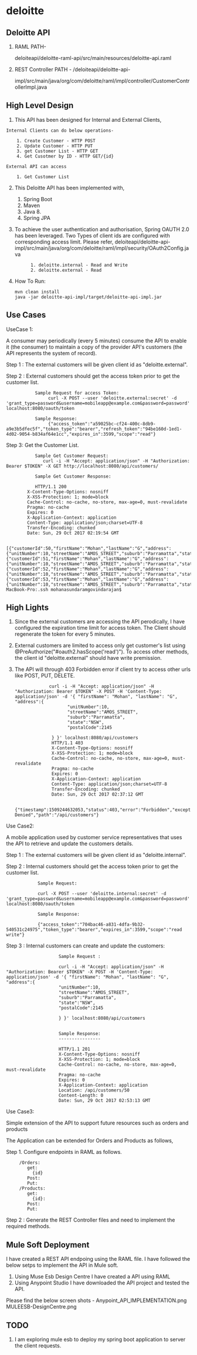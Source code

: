 # deloitte


Deloitte API
------------

  1.  RAML PATH-

      deloiteapi/deloitte-raml-api/src/main/resources/deloitte-api.raml

  2. REST Controller PATH - /deloiteapi/deloitte-api-

      impl/src/main/java/org/com/deloitte/raml/impl/controller/CustomerControllerImpl.java

High Level Design
-----------------

  1. This API has been designed for Internal and External Clients,

    Internal Clients can do below operations-

        1. Create Customer - HTTP POST
        2. Update Customer - HTTP PUT
        3. get Customer List - HTTP GET
        4. Get Cusotmer by ID - HTTP GET/{id}

    External API can access

        1. Get Customer List

   2. This Deloitte API has been implemented with,

        1. Spring Boot
        2. Maven
        3. Java 8.
        4. Spring JPA


   3. To achieve the user authentication and authorisation, Spring OAUTH 2.0 has been leveraged.
      Two Types of client ids are configured with corresponding access limit.
            Please refer,
            deloiteapi/deloitte-api-impl/src/main/java/org/com/deloitte/raml/impl/security/OAuth2Config.java

                1. deloitte.internal - Read and Write
                2. deloitte.external - Read

   4. How To Run:

          mvn clean install
          java -jar deloitte-api-impl/target/deloitte-api-impl.jar



Use Cases
---------
UseCase 1: 

A consumer may periodically (every 5 minutes) consume the API to enable it (the consumer) to maintain a copy of the provider API's customers (the API represents the system of record).

  Step 1 : The external customers will be given client id as "deloitte.external".

  Step 2 : External customers should get the access token prior to get the customer list.

               Sample Request for access Token:
                    curl -X POST --user 'deloitte.external:secret' -d         'grant_type=password&username=mobileapp@example.com&password=password' localhost:8080/oauth/token

               Sample Response:
                    {"access_token":"a59025bc-cf24-400c-8db9-a9e3b5dfec5f","token_type":"bearer","refresh_token":"94be160d-1ed1-4d02-9054-b834af64e1cc","expires_in":3599,"scope":"read"}

   Step 3: Get the Customer List.

               Sample Get Customer Request:
                  curl -i -H "Accept: application/json" -H "Authorization: Bearer $TOKEN" -X GET http://localhost:8080/api/customers/

               Sample Get Customer Response:

               HTTP/1.1 200
            X-Content-Type-Options: nosniff
            X-XSS-Protection: 1; mode=block
            Cache-Control: no-cache, no-store, max-age=0, must-revalidate
            Pragma: no-cache
            Expires: 0
            X-Application-Context: application
            Content-Type: application/json;charset=UTF-8
            Transfer-Encoding: chunked
            Date: Sun, 29 Oct 2017 02:19:54 GMT

            [{"customerId":50,"firstName":"Mohan","lastName":"G","address":{"unitNumber":10,"streetName":"AMOS_STREET","suburb":"Parramatta","state":"NSW","postalCode":2145}},{"customerId":51,"firstName":"Mohan","lastName":"G","address":{"unitNumber":10,"streetName":"AMOS_STREET","suburb":"Parramatta","state":"NSW","postalCode":2145}},{"customerId":52,"firstName":"Mohan","lastName":"G","address":{"unitNumber":10,"streetName":"AMOS_STREET","suburb":"Parramatta","state":"NSW","postalCode":2145}},{"customerId":53,"firstName":"Mohan","lastName":"G","address":{"unitNumber":10,"streetName":"AMOS_STREET","suburb":"Parramatta","state":"NSW","postalCode":2145}}]Mohanasundarams-MacBook-Pro:.ssh mohanasundaramgovindarajan$

   High Lights
   -----------
   1. Since the external customers are accessing the API perodically, I have configured the expiration time limit                  for access token. The Client should regenerate the token for every 5 minutes.
   2. External customers are limited to access only get customer's list using
         @PreAuthorize("#oauth2.hasScope('read')"). To access other methods, the client id "deloitte.external" should have            write premission.
   3. The API will through 403 Forbidden error if client try to access other urls like POST, PUT, DELETE.


                       curl -i -H "Accept: application/json" -H "Authorization: Bearer $TOKEN" -X POST -H 'Content-Type: application/json' -d '{ "firstName": "Mohan", "lastName": "G", "address":{
                              "unitNumber":10,
                              "streetName":"AMOS_STREET",
                              "suburb":"Parramatta",
                              "state":"NSW",
                              "postalCode":2145

                        } }' localhost:8080/api/customers
                        HTTP/1.1 403
                        X-Content-Type-Options: nosniff
                        X-XSS-Protection: 1; mode=block
                        Cache-Control: no-cache, no-store, max-age=0, must-revalidate
                        Pragma: no-cache
                        Expires: 0
                        X-Application-Context: application
                        Content-Type: application/json;charset=UTF-8
                        Transfer-Encoding: chunked
                        Date: Sun, 29 Oct 2017 02:37:12 GMT

                        {"timestamp":1509244632053,"status":403,"error":"Forbidden","exception":"org.springframework.security.access.AccessDeniedException","message":"Access Denied","path":"/api/customers"}


Use Case2:  

A mobile application used by customer service representatives that uses the API to retrieve and update the customers details.

   Step 1 : The external customers will be given client id as "deloitte.internal".

   Step 2 : Internal customers should get the access token prior to get the customer list.

                Sample Request:

                curl -X POST --user 'deloitte.internal:secret' -d 'grant_type=password&username=mobileapp@example.com&password=password' localhost:8080/oauth/token

                Sample Response:

                {"access_token":"704bac46-a831-4dfa-9b32-540531c24975","token_type":"bearer","expires_in":3599,"scope":"read write"}

   Step 3 : Internal customers can create and update the customers:

                        Sample Request :

                        curl -i -H "Accept: application/json" -H "Authorization: Bearer $TOKEN" -X POST -H 'Content-Type: application/json' -d '{ "firstName": "Mohan", "lastName": "G", "address":{
                        "unitNumber":10,
                        "streetName":"AMOS_STREET",
                        "suburb":"Parramatta",
                        "state":"NSW",
                        "postalCode":2145

                        } }' localhost:8080/api/customers


                        Sample Response:
                        ----------------
                        
                        HTTP/1.1 201 
                        X-Content-Type-Options: nosniff
                        X-XSS-Protection: 1; mode=block
                        Cache-Control: no-cache, no-store, max-age=0, must-revalidate
                        Pragma: no-cache
                        Expires: 0
                        X-Application-Context: application
                        Location: /api/customers/50
                        Content-Length: 0
                        Date: Sun, 29 Oct 2017 02:53:13 GMT

Use Case3:  

Simple extension of the API to support future resources such as orders and products

 The Application can be extended for Orders and Products as follows,
 
  Step 1. Configure endpoints in RAML as follows.
  
         /Orders:
            get:
              {id}
            Post: 
            Put:
         /Products:
            get:
              {id}:
            Post:
            Put:
         
         
  Step 2 : Generate the REST Controller files and need to implement the required methods.
      
    

Mule Soft Deployment
--------------------
I have created a REST API endpoing using the RAML file. I have followed the below setps to implement the API in Mule soft.

  1. Using Muse Esb Design Centre I have created a API using RAML
  2. Using Anypoint Studio I have downloaded the API project and tested the API.
 
 Please find the below screen shots -
      Anypoint_API_IMPLEMENTATION.png
      MULEESB-DesignCentre.png
  
  TODO
  ----
  1. I am exploring mule esb to deploy my spring boot application to server the client requests.




